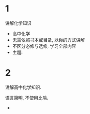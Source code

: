 # 1

讲解化学知识

- 高中化学
- 无需依照书本或目录, 以你的方式讲解
- 不区分必修与选修, 学习全部内容
- 主题:

# 2

讲解高中化学知识. 

语言简明, 不使用比喻.

-


